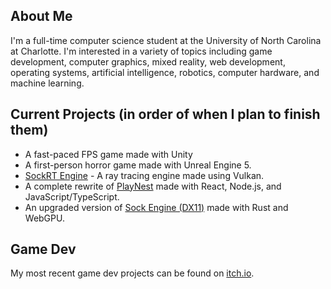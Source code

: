 ## About Me
I'm a full-time computer science student at the University of North Carolina at Charlotte. I'm interested in a variety of topics including game development, computer graphics, mixed reality, web development, operating systems, artificial intelligence, robotics, computer hardware, and machine learning.

## Current Projects (in order of when I plan to finish them)
* A fast-paced FPS game made with Unity
* A first-person horror game made with Unreal Engine 5.
* [SockRT Engine](https://github.com/odesai840/SockRT-Engine) - A ray tracing engine made using Vulkan.
* A complete rewrite of [PlayNest](https://github.com/odesai840/PlayNest) made with React, Node.js, and JavaScript/TypeScript.
* An upgraded version of [Sock Engine (DX11)](https://github.com/odesai840/Sock-Engine-DX11) made with Rust and WebGPU.

## Game Dev
My most recent game dev projects can be found on [itch.io](https://sock8416.itch.io/).
